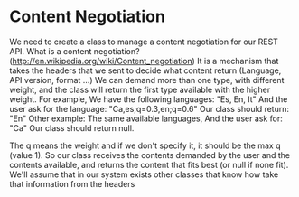 Content Negotiation
================
We need to create a class to manage a content negotiation for our REST API.
What is a content negotiation? (http://en.wikipedia.org/wiki/Content_negotiation)
It is a mechanism that takes the headers that we sent to decide what content return (Language, API version, format ...)
We can demand more than one type, with different weight, and the class will return the first type available with the higher weight.
For example,
We have the following languages: "Es, En, It"
And the user ask for the language: "Ca,es;q=0.3,en;q=0.6"
Our class should return: "En"
Other example:
The same available languages,
And the user ask for: "Ca"
Our class should return null.

The q means the weight and if we don't specify it, it should be the max q (value 1).
So our class receives the contents demanded by the user and the contents available, and returns the content that fits best (or null if none fit).
We'll assume that in our system exists other classes that know how take that information from the headers